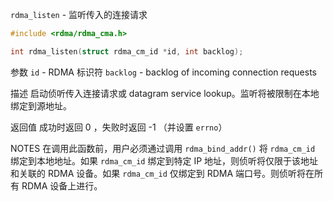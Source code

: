 `rdma_listen` - 监听传入的连接请求

```c
#include <rdma/rdma_cma.h>

int rdma_listen(struct rdma_cm_id *id, int backlog);
```

参数
`id` - RDMA 标识符
`backlog` - backlog of incoming connection requests

描述
启动侦听传入连接请求或 datagram service lookup。监听将被限制在本地绑定到源地址。

返回值
成功时返回 0 ，失败时返回 -1 （并设置 `errno`）

NOTES
在调用此函数前，用户必须通过调用 `rdma_bind_addr()` 将 `rdma_cm_id` 绑定到本地地址。如果 `rdma_cm_id` 绑定到特定 IP 地址，则侦听将仅限于该地址和关联的 RDMA 设备。如果 `rdma_cm_id` 仅绑定到 RDMA 端口号。则侦听将在所有 RDMA 设备上进行。